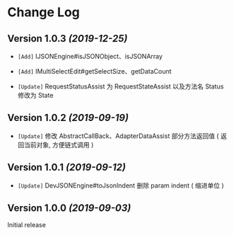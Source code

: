Change Log
==========

Version 1.0.3 *(2019-12-25)*
----------------------------
 
 * `[Add]` IJSONEngine#isJSONObject、isJSONArray
 
 * `[Add]` IMultiSelectEdit#getSelectSize、getDataCount
 
 * `[Update]` RequestStatusAssist 为 RequestStateAssist 以及方法名 Status 修改为 State

Version 1.0.2 *(2019-09-19)*
----------------------------
 
 * `[Update]` 修改 AbstractCallBack、AdapterDataAssist 部分方法返回值 ( 返回当前对象, 方便链式调用 )

Version 1.0.1 *(2019-09-12)*
----------------------------
 
 * `[Update]` DevJSONEngine#toJsonIndent 删除 param indent ( 缩进单位 )

Version 1.0.0 *(2019-09-03)*
----------------------------

 Initial release
